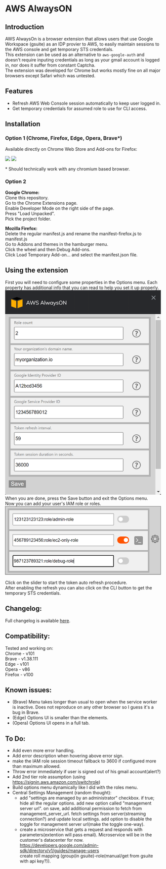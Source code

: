# AWS AlwaysON  

## Introduction
AWS AlwaysOn is a browser extension that allows users that use Google Workspace (gsuite) as an IDP provier to AWS, to easily maintain sessions to the AWS console and get temporary STS credentials.  
This extension can be used as an alternative to `aws-google-auth` and doesn't require inputing credentials as long as your gmail account is logged in, nor does it suffer from constant Captcha.  
The extension was developed for Chrome but works mostly fine on all major browsers except Safari which was untested.  
## Features
- Refresh AWS Web Console session automatically to keep user logged in. 
- Get temporary credentials for assumed role to use for CLI access.

## Installation

### Option 1 (Chrome, Firefox, Edge, Opera, Brave*)
Available directly on Chrome Web Store and Add-ons for Firefox:  

<a href="https://chrome.google.com/webstore/detail/aws-alwayson/lfplgkokagjgodoeojaodphmjdhlpega" target="_blank" rel="noopener noreferrer"><img src="https://raw.githubusercontent.com/ilyatbn/aws_alwayson/master/img/chrome.png" width="48" /></a>
<a href="https://addons.mozilla.org/en-US/firefox/addon/aws-alwayson/" target="_blank" rel="noopener noreferrer"><img src="https://raw.githubusercontent.com/ilyatbn/aws_alwayson/master/img/ff.png" width="48" /></a>


\* Should technically work with any chromium based browser.
### Option 2
 **Google Chrome:**  
Clone this repository.  
Go to the Chrome Extensions page.  
Enable Developer Mode on the right side of the page.  
Press "Load Unpacked".  
Pick the project folder.  

**Mozilla Firefox:**  
Delete the regular manifest.js and rename the manifest-firefox.js to manifest.js  
Go to Addons and themes in the hamburger menu.  
Click the wheel and then Debug Add-ons.  
Click Load Temporary Add-on... and select the manifest.json file.  
## Using the extension  
First you will need to configure some properties in the Options menu. Each property has additional info that you can read to help you set it up properly.  
![Options](img/opts.png)  
When you are done, press the Save button and exit the Options menu.  
Now you can add your user's IAM role or roles.    
![Main menu](img/main.png)  

Click on the slider to start the token auto refresh procedure.  
After enabling the refresh you can also click on the CLI button to get the temporary STS credentials.  

## Changelog:
Full changelog is available [here](/changelog.md).  

## Compatibility:
Tested and working on:  
Chrome - v101  
Brave - v1.38.111   
Edge  - v101      
Opera - v86  
Firefox - v100  

## Known issues:  
- (Brave) Menu takes longer than usual to open when the service worker is inactive. Does not reproduce on any other browser so I guess it's a bug in Brave.  
- (Edge) Options UI is smaller than the elements.  
- (Opera) Options UI opens in a full tab.  
## To Do:  
- Add even more error handling.  
- Add error description when hovering above error sign.  
- make the IAM role session timeout fallback to 3600 if configured more than maximum allowed.  
- Throw error immediately if user is signed out of his gmail account(alert?)  
- Add 2nd tier role assumption (using https://signin.aws.amazon.com/switchrole)  
- Build options menu dynamically like I did with the roles menu.  
- Central Settings Management (random thought):  
    * add "settings are managed by an administrator" checkbox. if true; hide all the regular options. add new option called "management server url". on save, add additional permission to fetch from management_server_url. fetch settings from server(streaming connection?) and update local settings. add option to disable the toggle for management server url(make the toggle one-way).    
    * create a microservice that gets a request and responds with parameters(extention will pass email).   Microservice will be in the customer's datacenter for now.  
    https://developers.google.com/admin-sdk/directory/v1/guides/manage-users  
    create roll mapping (group(in gsuite)-role(manual/get from gsuite with api key?)).  